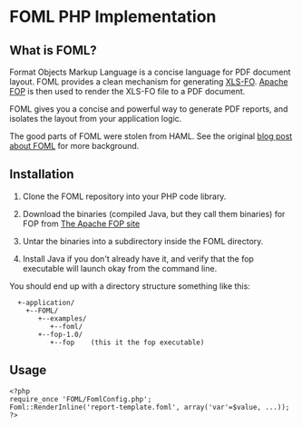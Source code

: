 FOML PHP Implementation
=======================

What is FOML?
-------------

Format Objects Markup Language is a concise language for PDF document layout.  FOML provides a clean mechanism for generating [XLS-FO](http://www.w3.org/TR/xsl/).  [Apache FOP](http://xmlgraphics.apache.org/fop/index.html) is then used to render the XLS-FO file to a PDF document.

FOML gives you a concise and powerful way to generate PDF reports, and isolates the layout from your application logic.

The good parts of FOML were stolen from HAML.  See the original [blog post about FOML](http://guy.clearwater.com.au/blog/2012/05/19/a-practical-pdf-generator/) for more background.

Installation
------------

1. Clone the FOML repository into your PHP code library.

2. Download the binaries (compiled Java, but they call them binaries) for FOP from [The Apache FOP site](http://xmlgraphics.apache.org/fop/download.html)

 
3. Untar the binaries into a subdirectory inside the FOML directory.

4. Install Java if you don't already have it, and verify that the fop executable will launch okay from the command line.

You should end up with a directory structure something like this:

```
  +-application/
    +--FOML/
       +--examples/
          +--foml/
       +--fop-1.0/
          +--fop    (this it the fop executable)
```

Usage
-----

```
<?php
require_once 'FOML/FomlConfig.php';
Foml::RenderInline('report-template.foml', array('var'=$value, ...));
?>
```


